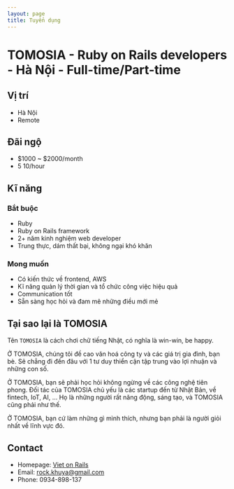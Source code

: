 ```yaml
---
layout: page
title: Tuyển dụng
---
```


# TOMOSIA - Ruby on Rails developers - Hà Nội - Full-time/Part-time
## Vị trí
* Hà Nội
* Remote

## Đãi ngộ
* $1000 ~ $2000/month
* $5 ~ 10$/hour

## Kĩ năng
### Bắt buộc
* Ruby
* Ruby on Rails framework
* 2+ năm kinh nghiệm web developer
* Trung thực, dám thất bại, không ngại khó khăn

### Mong muốn
* Có kiến thức về frontend, AWS
* Kĩ năng quản lý thời gian và tổ chức công việc hiệu quả 
* Communication tốt
* Sẵn sàng học hỏi và đam mê những điều mới mẻ

## Tại sao lại là TOMOSIA
Tên `TOMOSIA` là cách chơi chữ tiếng Nhật, có nghĩa là win-win, be happy. 

Ở TOMOSIA, chúng tôi đề cao văn hoá công ty và các giá trị gia đình, bạn bè. Sẽ chẳng đi đến đâu với 1 tư duy thiển cận tập trung vào lợi nhuận và những con số. 

Ở TOMOSIA, bạn sẽ phải học hỏi không ngừng về các công nghệ tiên phong. Đối tác của TOMOSIA chủ yếu là các startup đến từ Nhật Bản, về fintech, IoT, AI, … Họ là những người rất năng động, sáng tạo, và TOMOSIA cũng phải như thế. 

Ở TOMOSIA, bạn cứ làm những gì mình thích, nhưng bạn phải là người giỏi nhất về lĩnh vực đó. 

## Contact

* Homepage: [Viet on Rails](vietonrails.com)
* Email:    rock.khuya@gmail.com
* Phone:    0934-898-137
